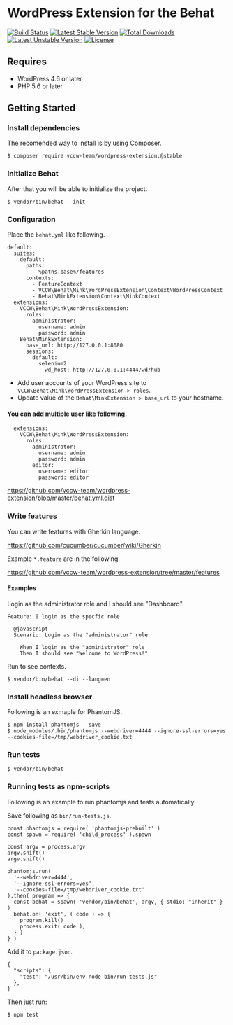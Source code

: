 # WordPress Extension for the Behat

[![Build Status](https://travis-ci.org/vccw-team/wordpress-extension.svg?branch=master)](https://travis-ci.org/vccw-team/wordpress-extension)
[![Latest Stable Version](https://poser.pugx.org/vccw-team/wordpress-extension/v/stable)](https://packagist.org/packages/vccw-team/wordpress-extension)
[![Total Downloads](https://poser.pugx.org/vccw-team/wordpress-extension/downloads)](https://packagist.org/packages/vccw-team/wordpress-extension)
[![Latest Unstable Version](https://poser.pugx.org/vccw-team/wordpress-extension/v/unstable)](https://packagist.org/packages/vccw-team/wordpress-extension)
[![License](https://poser.pugx.org/vccw-team/wordpress-extension/license)](https://packagist.org/packages/vccw-team/wordpress-extension)

## Requires

* WordPress 4.6 or later
* PHP 5.6 or later

## Getting Started

### Install dependencies

The recomended way to install is by using Composer.

```
$ composer require vccw-team/wordpress-extension:@stable
```

### Initialize Behat

After that you will be able to initialize the project.

```
$ vendor/bin/behat --init
```

### Configuration

Place the `behat.yml` like following.

```
default:
  suites:
    default:
      paths:
        - %paths.base%/features
      contexts:
        - FeatureContext
        - VCCW\Behat\Mink\WordPressExtension\Context\WordPressContext
        - Behat\MinkExtension\Context\MinkContext
  extensions:
    VCCW\Behat\Mink\WordPressExtension:
      roles:
        administrator:
          username: admin
          password: admin
    Behat\MinkExtension:
      base_url: http://127.0.0.1:8080
      sessions:
        default:
          selenium2:
            wd_host: http://127.0.0.1:4444/wd/hub
```

* Add user accounts of your WordPress site to `VCCW\Behat\Mink\WordPressExtension > roles`.
* Update value of the `Behat\MinkExtension > base_url` to your hostname.

#### You can add multiple user like following.

```
  extensions:
    VCCW\Behat\Mink\WordPressExtension:
      roles:
        administrator:
          username: admin
          password: admin
        editor:
          username: editor
          password: editor
```

https://github.com/vccw-team/wordpress-extension/blob/master/behat.yml.dist

### Write features

You can write features with Gherkin language.

https://github.com/cucumber/cucumber/wiki/Gherkin

Example `*.feature` are in the following.

https://github.com/vccw-team/wordpress-extension/tree/master/features

#### Examples

Login as the administrator role and I should see "Dashboard".

```
Feature: I login as the specfic role

  @javascript
  Scenario: Login as the "administrator" role

    When I login as the "administrator" role
    Then I should see "Welcome to WordPress!"
```

Run to see contexts.

```
$ vendor/bin/behat --di --lang=en
```

### Install headless browser

Following is an exmaple for PhantomJS.

```
$ npm install phantomjs --save
$ node_modules/.bin/phantomjs --webdriver=4444 --ignore-ssl-errors=yes --cookies-file=/tmp/webdriver_cookie.txt
```

### Run tests

```
$ vendor/bin/behat
```

### Running tests as npm-scripts

Following is an example to run phantomjs and tests automatically.

Save following as `bin/run-tests.js`.

```
const phantomjs = require( 'phantomjs-prebuilt' )
const spawn = require( 'child_process' ).spawn

const argv = process.argv
argv.shift()
argv.shift()

phantomjs.run(
  '--webdriver=4444',
  '--ignore-ssl-errors=yes',
  '--cookies-file=/tmp/webdriver_cookie.txt'
).then( program => {
  const behat = spawn( 'vendor/bin/behat', argv, { stdio: "inherit" } )
  behat.on( 'exit', ( code ) => {
    program.kill()
    process.exit( code );
  } )
} )
```

Add it to `package.json`.

```
{
  "scripts": {
    "test": "/usr/bin/env node bin/run-tests.js"
  },
}
```

Then just run:

```
$ npm test
```
